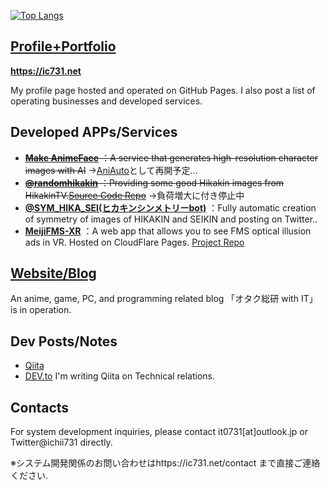 [![Top Langs](https://github-readme-stats.vercel.app/api/top-langs/?username=ichii731&layout=compact)](https://github.com/anuraghazra/github-readme-stats)

## [Profile+Portfolio](https://ic731.net/)

**https://ic731.net**

My profile page hosted and operated on GitHub Pages.
I also post a list of operating businesses and developed services.

## Developed APPs/Services
- ~~**[Make AnimeFace](https://ai.0115765.com/makeface/)** ：A service that generates high-resolution character images with AI~~
→[AniAuto](https://aniauto.ic731.net)として再開予定…
- ~~**[@randomhikakin](https://twitter.com/randomhikakin)** ：Providing some good Hikakin images from HikakinTV.[Source Code Repo](https://github.com/ichii731/randomhikakin)~~
→負荷増大に付き停止中
- **[@SYM_HIKA_SEI(ヒカキンシンメトリーbot)](https://twitter.com/SYM_HIKA_SEI)** ：Fully automatic creation of symmetry of images of HIKAKIN and SEIKIN and posting on Twitter..
- **[MeijiFMS-XR](https://fms-xr.pages.dev)** ：A web app that allows you to see FMS optical illusion ads in VR. Hosted on CloudFlare Pages. [Project Repo](https://github.com/ichii731/MeijiFMS-XR)

## [Website/Blog](https://0115765.com/)
An anime, game, PC, and programming related blog 「オタク総研 with IT」 is in operation.

## Dev Posts/Notes
- [Qiita](https://qiita.com/ichii731/)
- [DEV.to](https://dev.to/ichii731/)
I'm writing Qiita on Technical relations.

## Contacts
For system development inquiries, please contact it0731[at]outlook.jp or Twitter@ichii731 directly.

※システム開発関係のお問い合わせはhttps://ic731.net/contact まで直接ご連絡ください.
